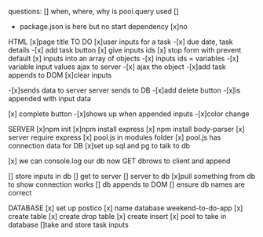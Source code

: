 questions:
[] when, where, why is pool.query used
[]

- package.json is here but no start dependency
  [x]no

HTML
[x]page title TO DO
[x]user inputs for a task -[x] due date, task details -[x] add task button
[x] give inputs ids
[x] stop form with prevent default
[x] inputs into an array of objects -[x] inputs ids = variables -[x] variable input values ajax to server -[x] ajax the object -[x]add task appends to DOM
[x]clear inputs

-[x]sends data to server
server sends to DB -[x]add delete button -[x]is appended with input data

[x] complete button -[x]shows up when appended inputs -[x]color change

SERVER
[x]npm init
[x]npm install express
[x] npm install body-parser
[x] server require express
[x] pool.js in modules folder
[x] pool.js has connection data for DB
[x]set up sql and pg to talk to db

[x] we can console.log our db now GET dbrows to client and append

[] store inputs in db
[] get to server
[] server to db
[x]pull something from db to show connection works
[] db appends to DOM
[] ensure db names are correct

DATABASE
[x] set up postico
[x] name database weekend-to-do-app
[x] create table
[x] create drop table
[x] create insert
[x] pool to take in database
[]take and store task inputs
